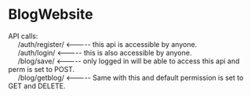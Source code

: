 # BlogWebsite

API calls:<br>
&nbsp;&nbsp;&nbsp;&nbsp;  /auth/register/      <----- this api is accessible by anyone.<br>
&nbsp;&nbsp;&nbsp;&nbsp;  /auth/login/         <----- this is also accessible by anyone.<br>
&nbsp;&nbsp;&nbsp;&nbsp;  /blog/save/          <----- only logged in will be able to access this api and perm is set to POST.<br>
&nbsp;&nbsp;&nbsp;&nbsp;  /blog/getblog/       <----- Same with this and default permission is set to GET and DELETE.<br>
